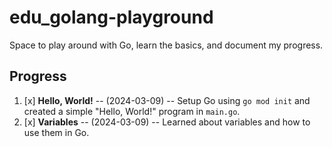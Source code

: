 # edu_golang-playground

Space to play around with Go, learn the basics, and document my progress.

## Progress

1. [x] **Hello, World!** -- (2024-03-09) -- Setup Go using `go mod init` and
       created a simple "Hello, World!" program in `main.go`.
2. [x] **Variables** -- (2024-03-09) -- Learned about variables and how to use
       them in Go.
